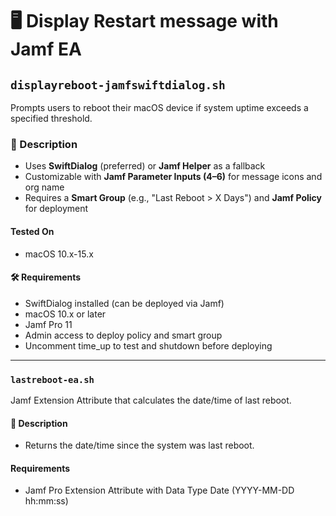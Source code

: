 # 🖥️ Display Restart message with Jamf EA

## `displayreboot-jamfswiftdialog.sh`

Prompts users to reboot their macOS device if system uptime exceeds a specified threshold. 

### 📝 Description
- Uses **SwiftDialog** (preferred) or **Jamf Helper** as a fallback
- Customizable with **Jamf Parameter Inputs (4–6)** for message icons and org name
- Requires a **Smart Group** (e.g., "Last Reboot > X Days") and **Jamf Policy** for deployment

#### Tested On
- macOS 10.x-15.x

#### 🛠 Requirements
- SwiftDialog installed (can be deployed via Jamf)
- macOS 10.x or later
- Jamf Pro 11
- Admin access to deploy policy and smart group
- Uncomment time_up to test and shutdown before deploying

---
### `lastreboot-ea.sh`

Jamf Extension Attribute that calculates the date/time of last reboot. 

#### 📝 Description
- Returns the date/time since the system was last reboot.

#### Requirements
- Jamf Pro Extension Attribute with Data Type Date (YYYY-MM-DD hh:mm:ss)


